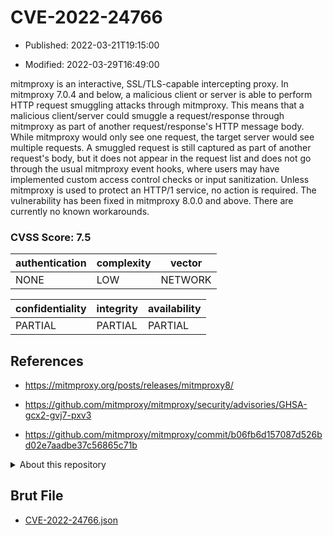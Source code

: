 # CVE-2022-24766

- Published: 2022-03-21T19:15:00

- Modified: 2022-03-29T16:49:00

mitmproxy is an interactive, SSL/TLS-capable intercepting proxy. In mitmproxy 7.0.4 and below, a malicious client or server is able to perform HTTP request smuggling attacks through mitmproxy. This means that a malicious client/server could smuggle a request/response through mitmproxy as part of another request/response's HTTP message body. While mitmproxy would only see one request, the target server would see multiple requests. A smuggled request is still captured as part of another request's body, but it does not appear in the request list and does not go through the usual mitmproxy event hooks, where users may have implemented custom access control checks or input sanitization. Unless mitmproxy is used to protect an HTTP/1 service, no action is required. The vulnerability has been fixed in mitmproxy 8.0.0 and above. There are currently no known workarounds.

### CVSS Score: **7.5**

| authentication | complexity | vector |
| --- | --- | --- |
| NONE | LOW | NETWORK |

| confidentiality | integrity | availability |
| --- | --- | --- |
| PARTIAL | PARTIAL | PARTIAL |

## References

* https://mitmproxy.org/posts/releases/mitmproxy8/

* https://github.com/mitmproxy/mitmproxy/security/advisories/GHSA-gcx2-gvj7-pxv3

* https://github.com/mitmproxy/mitmproxy/commit/b06fb6d157087d526bd02e7aadbe37c56865c71b

<details>
<summary>About this repository</summary> 

  This repository is part of the project [Live Hack CVE](https://github.com/Live-Hack-CVE). Main website can be found [www.live-hack.org](https://www.live-hack.org) 
  
  Made by [Sn0wAlice](https://github.com/Sn0wAlice) for the people that care about security and need to have a feed of the latest CVEs. Hope you enjoy it, don't forget to star the repo and follow me on [Twitter](https://twitter.com/Sn0wAlice) and [Github](https://github.com/Sn0wAlice). And that is my [personnal website](https://www.alice-snow.me/)

  - [Home Page](https://github.com/Live-Hack-CVE)
  - [Framework](https://github.com/Live-Hack-CVE/cve-framework)
  - [CVE database](https://github.com/Live-Hack-CVE/full_database)
  - [Changelog](https://github.com/Live-Hack-CVE/Changelog)
</details>

## Brut File

* [CVE-2022-24766.json](https://raw.githubusercontent.com/Live-Hack-CVE/full_database/main/cves/2022/CVE-2022-24766.json)

